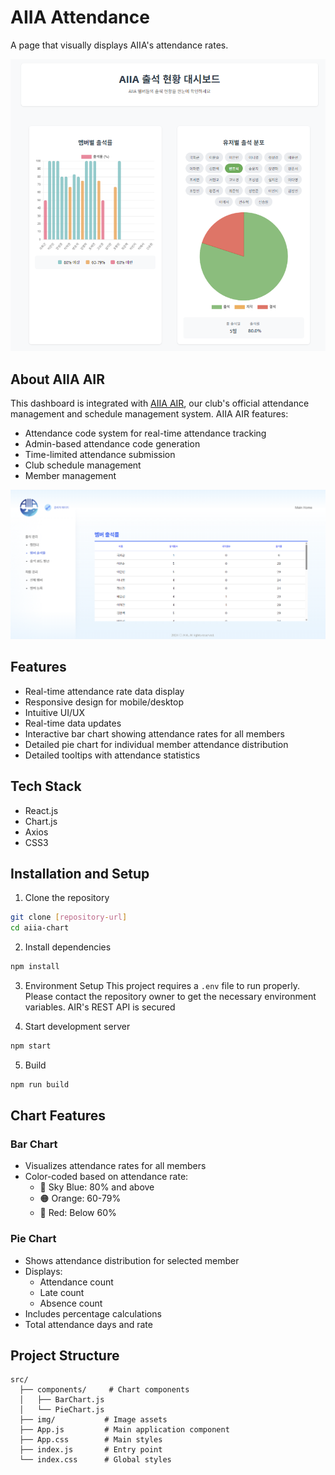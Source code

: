 # AIIA Attendance

A page that visually displays AIIA's attendance rates.

![Dashboard Preview](src/img/aiia.png)

## About AIIA AIR

This dashboard is integrated with [AIIA AIR](https://new.aiia-gcu.com), our club's official attendance management and schedule management system. AIIA AIR features:

- Attendance code system for real-time attendance tracking
- Admin-based attendance code generation
- Time-limited attendance submission
- Club schedule management
- Member management

![AIIA AIR Attendance Page](src/img/aiia-air.png)

## Features

- Real-time attendance rate data display
- Responsive design for mobile/desktop
- Intuitive UI/UX
- Real-time data updates
- Interactive bar chart showing attendance rates for all members
- Detailed pie chart for individual member attendance distribution
- Detailed tooltips with attendance statistics

## Tech Stack

- React.js
- Chart.js
- Axios
- CSS3

## Installation and Setup

1. Clone the repository
```bash
git clone [repository-url]
cd aiia-chart
```

2. Install dependencies
```bash
npm install
```

3. Environment Setup
This project requires a `.env` file to run properly. Please contact the repository owner to get the necessary environment variables.
AIR's REST API is secured

5. Start development server
```bash
npm start
```

5. Build
```bash
npm run build
```

## Chart Features

### Bar Chart
- Visualizes attendance rates for all members
- Color-coded based on attendance rate:
  - 🔵 Sky Blue: 80% and above
  - 🟠 Orange: 60-79%
  - 🔴 Red: Below 60%

### Pie Chart
- Shows attendance distribution for selected member
- Displays:
  - Attendance count
  - Late count
  - Absence count
- Includes percentage calculations
- Total attendance days and rate

## Project Structure

```
src/
  ├── components/     # Chart components
  │   ├── BarChart.js
  │   └── PieChart.js
  ├── img/           # Image assets
  ├── App.js         # Main application component
  ├── App.css        # Main styles
  ├── index.js       # Entry point
  └── index.css      # Global styles
```

